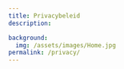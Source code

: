 ```yaml
---
title: Privacybeleid
description: 

background:
  img: /assets/images/Home.jpg
permalink: /privacy/
---
```

